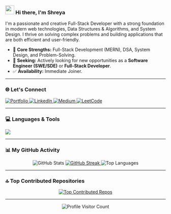 ### <img src="https://media.giphy.com/media/hvRJCLFzcasrR4ia7z/giphy.gif" width="28"> Hi there, I'm Shreya

I'm a passionate and creative Full-Stack Developer with a strong foundation in modern web technologies, Data Structures & Algorithms, and System Design. I thrive on solving complex problems and building applications that are both efficient and user-friendly.

- 🔭 **Core Strengths:** Full-Stack Development (MERN), DSA, System Design, and Problem-Solving.
- 🚀 **Seeking:** Actively looking for new opportunities as a **Software Engineer (SWE/SDE)** or **Full-Stack Developer**.
- ✅ **Availability:** Immediate Joiner.

---

### 🌐 Let's Connect

<p align="left">
  <a href="https://shreya-singh-dev.netlify.app/" target="_blank">
    <img src="https://img.shields.io/badge/Portfolio-f59e0b?style=for-the-badge&logo=google-chrome&logoColor=white" alt="Portfolio"/>
  </a>
  <a href="https://linkedin.com/in/shreya-singh24" target="_blank">
    <img src="https://img.shields.io/badge/LinkedIn-0077B5?style=for-the-badge&logo=linkedin&logoColor=white" alt="LinkedIn"/>
  </a>
  <a href="https://medium.com/@shreyasinghin24" target="_blank">
    <img src="https://img.shields.io/badge/Medium-12100E?style=for-the-badge&logo=medium&logoColor=white" alt="Medium"/>
  </a>
  <a href="https://leetcode.com/u/im_shreyasingh/" target="_blank">
    <img src="https://img.shields.io/badge/-LeetCode-FFA116?style=for-the-badge&logo=LeetCode&logoColor=black" alt="LeetCode"/>
  </a>
</p>

---

### 💻 Languages & Tools

<p align="left">
  <a href="https://skillicons.dev">
    <img src="https://skillicons.dev/icons?i=js,react,nextjs,nodejs,express,mongodb,mysql,cpp,aws,git,github,html,css,docker&perline=7" />
  </a>
</p>

---

### 📊 My GitHub Activity

<p align="center">
  <img src="https://github-readme-stats.vercel.app/api?username=iam-shreya-singh&theme=tokyonight&hide_border=true&include_all_commits=true&count_private=true" alt="GitHub Stats" />
<a href="https://git.io/streak-stats">
    <img src="https://github-readme-streak-stats.vercel.app/?user=iam-shreya-singh&theme=dracula&hide_border=true" alt="GitHub Streak" />
  </a>  <img src="https://github-readme-stats.vercel.app/api/top-langs/?username=iam-shreya-singh&theme=tokyonight&hide_border=true&layout=compact" alt="Top Languages" />
</p>

---

### 🔝 Top Contributed Repositories

<p align="center">
  <a href="https://github.com/anuraghazra/github-readme-stats">
    <img src="https://github-contributor-stats.vercel.app/api?username=iam-shreya-singh&limit=5&theme=tokyonight&combine_all_yearly_contributions=true" alt="Top Contributed Repos" />
  </a>
</p>

---

<p align="center">
  <img src="https://komarev.com/ghpvc/?username=iam-shreya-singh&label=Profile%20Views&color=blueviolet&style=flat-square" alt="Profile Visitor Count" />
</p>

